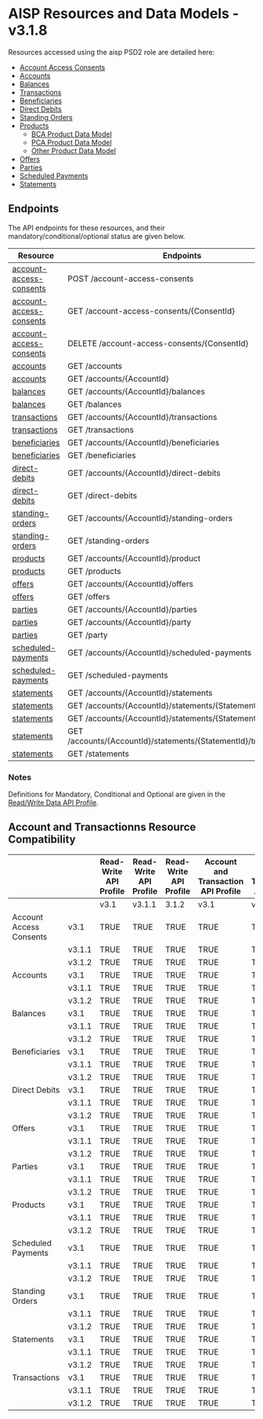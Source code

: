 # AISP Resources and Data Models - v3.1.8 <!-- omit in toc -->

Resources accessed using the aisp PSD2 role are detailed here:

* [Account Access Consents](./account-access-consents.md)
* [Accounts](./Accounts.md)
* [Balances](./Balances.md)
* [Transactions](./Transactions.md)
* [Beneficiaries](./Beneficiaries.md)
* [Direct Debits](./direct-debits.md)
* [Standing Orders](./standing-orders.md)
* [Products](./Products.md)
	* [BCA Product Data Model](./bca-product-data-model.md)
	* [PCA Product Data Model](./pca-product-data-model.md)
	* [Other Product Data Model](./other-product-data-model.md)
* [Offers](./Offers.md)
* [Parties](./Parties.md)
* [Scheduled Payments](./scheduled-payments.md)
* [Statements](./Statements.md)

## Endpoints

The API endpoints for these resources, and their mandatory/conditional/optional status are given below.

| Resource |Endpoints |Mandatory? |
| --- |--- |---|
| [account-access-consents](./Account-Access-Consents.md) |POST /account-access-consents |Mandatory |
| [account-access-consents](./Account-Access-Consents.md) |GET /account-access-consents/{ConsentId} |Mandatory |
| [account-access-consents](./Account-Access-Consents.md) |DELETE /account-access-consents/{ConsentId} |Mandatory |
| [accounts](./Accounts.md) |GET /accounts |Mandatory |
| [accounts](./Accounts.md) |GET /accounts/{AccountId} |Mandatory |
| [balances](./Balances.md) |GET /accounts/{AccountId}/balances |Mandatory |
| [balances](./Balances.md) |GET /balances |Optional |
| [transactions](./Transactions.md) |GET /accounts/{AccountId}/transactions |Mandatory |
| [transactions](./Transactions.md) |GET /transactions |Optional |
| [beneficiaries](./Beneficiaries.md) |GET /accounts/{AccountId}/beneficiaries |Conditional |
| [beneficiaries](./Beneficiaries.md) |GET /beneficiaries |Optional |
| [direct-debits](./Direct-Debits.md) |GET /accounts/{AccountId}/direct-debits |Conditional |
| [direct-debits](./Direct-Debits.md) |GET /direct-debits |Optional |
| [standing-orders](./Standing-Orders.md) |GET /accounts/{AccountId}/standing-orders |Conditional |
| [standing-orders](./Standing-Orders.md) |GET /standing-orders |Optional |
| [products](./Products.md) |GET /accounts/{AccountId}/product |Conditional |
| [products](./Products.md) |GET /products |Optional |
| [offers](./Offers.md) |GET /accounts/{AccountId}/offers |Conditional |
| [offers](./Offers.md) |GET /offers |Optional |
| [parties](./Parties.md) |GET /accounts/{AccountId}/parties |Conditional |
| [parties](./Parties.md) |GET /accounts/{AccountId}/party |Conditional |
| [parties](./Parties.md) |GET /party |Conditional |
| [scheduled-payments](./Scheduled-Payments.md) |GET /accounts/{AccountId}/scheduled-payments |Conditional |
| [scheduled-payments](./Scheduled-Payments.md) |GET /scheduled-payments |Optional |
| [statements](./Statements.md) |GET /accounts/{AccountId}/statements |Conditional |
| [statements](./Statements.md) |GET /accounts/{AccountId}/statements/{StatementId} |Conditional |
| [statements](./Statements.md) |GET /accounts/{AccountId}/statements/{StatementId}/file |Optional |
| [statements](./Statements.md) |GET /accounts/{AccountId}/statements/{StatementId}/transactions |Conditional |
| [statements](./Statements.md) |GET /statements |Optional |

### Notes

Definitions for Mandatory, Conditional and Optional are given in the [Read/Write Data API Profile](../../profiles/read-write-data-api-profile.md#categorisation-of-implementation-requirements).

## Account and Transactionns Resource Compatibility

|  | |Read-Write API Profile |Read-Write API Profile |Read-Write API Profile |Account and Transaction API Profile |Account and Transaction API Profile |Account and Transaction API Profile |
| --- |--- |--- |--- |--- |--- |--- |--- |
|  | |v3.1 |v3.1.1 |3.1.2 |v3.1 |v3.1.1 |3.1.2 |
| Account Access Consents |v3.1 |TRUE |TRUE |TRUE |TRUE |TRUE |TRUE |
|  |v3.1.1 |TRUE |TRUE |TRUE |TRUE |TRUE |TRUE |
|  |v3.1.2 |TRUE |TRUE |TRUE |TRUE |TRUE |TRUE |
| Accounts |v3.1 |TRUE |TRUE |TRUE |TRUE |TRUE |TRUE |
|  |v3.1.1 |TRUE |TRUE |TRUE |TRUE |TRUE |TRUE |
|  |v3.1.2 |TRUE |TRUE |TRUE |TRUE |TRUE |TRUE |
| Balances |v3.1 |TRUE |TRUE |TRUE |TRUE |TRUE |TRUE |
|  |v3.1.1 |TRUE |TRUE |TRUE |TRUE |TRUE |TRUE |
|  |v3.1.2 |TRUE |TRUE |TRUE |TRUE |TRUE |TRUE |
| Beneficiaries |v3.1 |TRUE |TRUE |TRUE |TRUE |TRUE |TRUE |
|  |v3.1.1 |TRUE |TRUE |TRUE |TRUE |TRUE |TRUE |
|  |v3.1.2 |TRUE |TRUE |TRUE |TRUE |TRUE |TRUE |
| Direct Debits |v3.1 |TRUE |TRUE |TRUE |TRUE |TRUE |TRUE |
|  |v3.1.1 |TRUE |TRUE |TRUE |TRUE |TRUE |TRUE |
|  |v3.1.2 |TRUE |TRUE |TRUE |TRUE |TRUE |TRUE |
| Offers |v3.1 |TRUE |TRUE |TRUE |TRUE |TRUE |TRUE |
|  |v3.1.1 |TRUE |TRUE |TRUE |TRUE |TRUE |TRUE |
|  |v3.1.2 |TRUE |TRUE |TRUE |TRUE |TRUE |TRUE |
| Parties |v3.1 |TRUE |TRUE |TRUE |TRUE |TRUE |TRUE |
|  |v3.1.1 |TRUE |TRUE |TRUE |TRUE |TRUE |TRUE |
|  |v3.1.2 |TRUE |TRUE |TRUE |TRUE |TRUE |TRUE |
| Products |v3.1 |TRUE |TRUE |TRUE |TRUE |TRUE |TRUE |
|  |v3.1.1 |TRUE |TRUE |TRUE |TRUE |TRUE |TRUE |
|  |v3.1.2 |TRUE |TRUE |TRUE |TRUE |TRUE |TRUE |
| Scheduled Payments |v3.1 |TRUE |TRUE |TRUE |TRUE |TRUE |TRUE |
|  |v3.1.1 |TRUE |TRUE |TRUE |TRUE |TRUE |TRUE |
|  |v3.1.2 |TRUE |TRUE |TRUE |TRUE |TRUE |TRUE |
| Standing Orders |v3.1 |TRUE |TRUE |TRUE |TRUE |TRUE |TRUE |
|  |v3.1.1 |TRUE |TRUE |TRUE |TRUE |TRUE |TRUE |
|  |v3.1.2 |TRUE |TRUE |TRUE |TRUE |TRUE |TRUE |
| Statements |v3.1 |TRUE |TRUE |TRUE |TRUE |TRUE |TRUE |
|  |v3.1.1 |TRUE |TRUE |TRUE |TRUE |TRUE |TRUE |
|  |v3.1.2 |TRUE |TRUE |TRUE |TRUE |TRUE |TRUE |
| Transactions |v3.1 |TRUE |TRUE |TRUE |TRUE |TRUE |TRUE |
|  |v3.1.1 |TRUE |TRUE |TRUE |TRUE |TRUE |TRUE |
|  |v3.1.2 |TRUE |TRUE |TRUE |TRUE |TRUE |TRUE |

